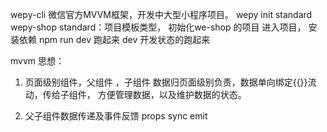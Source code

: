 wepy-cli 微信官方MVVM框架，开发中大型小程序项目。
wepy  init standard wepy-shop
standard：项目模板类型， 初始化we-shop 的项目
进入项目， 安装依赖 npm run dev 跑起来
dev 开发状态的跑起来

mvvm 思想：
1. 页面级别组件，父组件 ，子组件
数据归页面级别负责，数据单向绑定{{}}流动，传给子组件，
方便管理数据，以及维护数据的状态。

2. 父子组件数据传递及事件反馈
props  sync
emit
